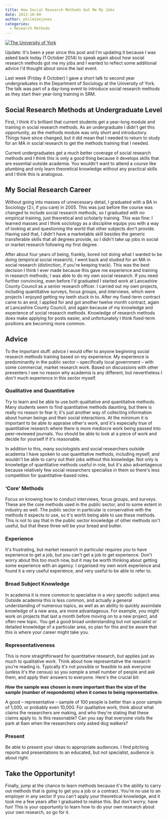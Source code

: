 ```yaml
---
title: How Social Research Methods Got Me My Jobs
date: 2013-10-09
author: philmikejones
categories:
  - Research Methods
---
```


[<img class="alignright size-full wp-image-877" src="https://i2.wp.com/philmikejones.me/wp-content/uploads/2013/10/uoy-logo.jpg?fit=300%2C54" alt="The University of York" data-recalc-dims="1" />](https://i0.wp.com/philmikejones.me/wp-content/uploads/2013/10/uoy-logo.jpg)

Update: It's been a year since this post and I'm updating it because I was asked back today (1 October 2014) to speak again about how social research methods got me my jobs and I wanted to reflect some additional advice I'd thought about since the last event.

Last week (Friday 4 October) I gave a short talk to second year undergraduates in the Department of Sociology at the University of York. The talk was part of a day-long event to introduce social research methods as they start their year-long training in SRM.

## Social Research Methods at Undergraduate Level

First, I think it's brilliant that current students get a year-long module and training in social research methods. As an undergraduate I didn't get this opportunity, as the methods module was only short and introductory. Things have since changed, but it did mean that I needed to return to study for an MA in social research to get the methods training that I needed.

Current undergraduates get a much better coverage of social research methods and I think this is only a good thing because it develops skills that are essential outside academia. You wouldn't want to attend a course like plumbing and only learn theoretical knowledge without any practical skills and I think this is analogous.

## My Social Research Career

Without going into masses of unnecessary detail, I graduated with a BA in Sociology (2:i, if you care) in 2005. This was just before the course was changed to include social research methods, so I graduated with no empirical training, just theoretical and scholarly training. This was fine: I learned masses and I think sociology as a discipline equips you with a way of looking at and questioning the world that other subjects don't provide. Having said that, I didn't have a marketable skill besides the generic transferable skills that all degrees provide, so I didn't take up jobs in social or market research following my first degree.

After about four years of being, frankly, bored not doing what I wanted to be doing (empirical social research), I went back and studied for an MA in social research (distinction, if you're keeping track). This was the best decision I think I ever made because this gave me experience and training in research methods; I was able to do my own social research. If you need further convincing, even before I'd graduated I started work at Lancashire County Council as a senior research officer. I carried out my own projects, including quantitative surveys, focus groups, and interviews, which were projects I enjoyed getting my teeth stuck in to. After my fixed-term contract came to an end, I applied for and got another twelve month contract, again at Lancashire County Council, and again because of my knowledge and experience of social research methods. Knowledge of research methods does make applying for posts easier, and unfortunately I think fixed-term positions are becoming more common.

## Advice

To the important stuff: advice I would offer to anyone beginning social research methods training based on my experience. My experience is predominantly in the public sector &#8211; specifically local government &#8211; with some commercial, market research work. Based on discussions with other presenters I see no reason why academia is any different, but nevertheless I don't much experience in this sector myself.

### Qualitative and Quantitative

Try to learn and be able to use both qualitative and quantitative methods. Many students seem to find quantitative methods daunting, but there is really no reason to fear it; it's just another way of collecting information about human beings and their social interactions. At the minimum it is important to be able to appraise other's work, and it's especially true of quantitative research where there is more mediocre work being passed into peer-reviewed journals. You should be able to look at a piece of work and decide for yourself if it's reasonable.

In addition to this, many sociologists and social researchers outside academia I have spoken to use quantitative methods, including myself, and wouldn't be able to carry out their jobs without this knowledge. Not only is knowledge of quantitative methods useful in role, but it's also advantageous because relatively few social researchers specialise in them so there's less competition for quantitative-based roles.

### &#8216;Core' Methods

Focus on knowing how to conduct interviews, focus groups, and surveys. These are the core methods used in the public sector, and to some extent in industry as well. The public sector in particular is conservative with the methods it expects to use, so it's worth being able to use these methods. This is not to say that in the public sector knowledge of other methods isn't useful, but that these three will be your bread and butter.

### Experience

It's frustrating, but market research in particular requires you to have experience to get a job, but you can't get a job to get experience. Don't worry about this too much now, but it may be worth thinking about getting some experience with an agency. I organised my own work experience and found it a very useful experience, and very useful to be able to refer to.

### Broad Subject Knowledge

In academia it is more common to specialise in a very specific subject area. Outside academia this is less common, and actually a general understanding of numerous topics, as well as an ability to quickly assimilate knowledge of a new area, are more advantageous. For example, you might work on projects that last a month before moving on to a new project, and often new topic. You get a good broad understanding but not specialist or detailed knowledge of a particular area, so plan for this and be aware that this is where your career might take you.

### Representativeness

This is more straightforward for quantitative research, but applies just as much to qualitative work. Think about how representative the research you're reading is. Typically it's not possible or feasible to ask everyone (unless it's the census) so you _sample_ a small number of people and ask them, and apply their answers to everyone. Here's the crucial bit:

**_How_** **the sample was chosen is more important than the size of the sample (number of respondents) when it comes to being representative.**

A good &#8211; representative &#8211; sample of 100 people is better than a poor sample of 1,000, or probably even 10,000. For qualitative work, think about what claims the researchers are making, and who they're stating that these claims apply to. Is this reasonable? Can you say that everyone visits the park at 6am when the researchers only asked dog walkers?

### Present

Be able to present your ideas to appropriate audiences. I find pitching reports and presentations to an educated, but not specialist, audience is about right.

## Take the Opportunity!

Finally, jump at the chance to learn methods because it's the ability to carry out methods that is going to get you a job or a contract. You're no use to an employer in any sector if you can't apply your theoretical knowledge, and it took me a few years after I graduated to realise this. But don't worry; have fun! This is your opportunity to learn how to do your own research about your own research, so go for it.